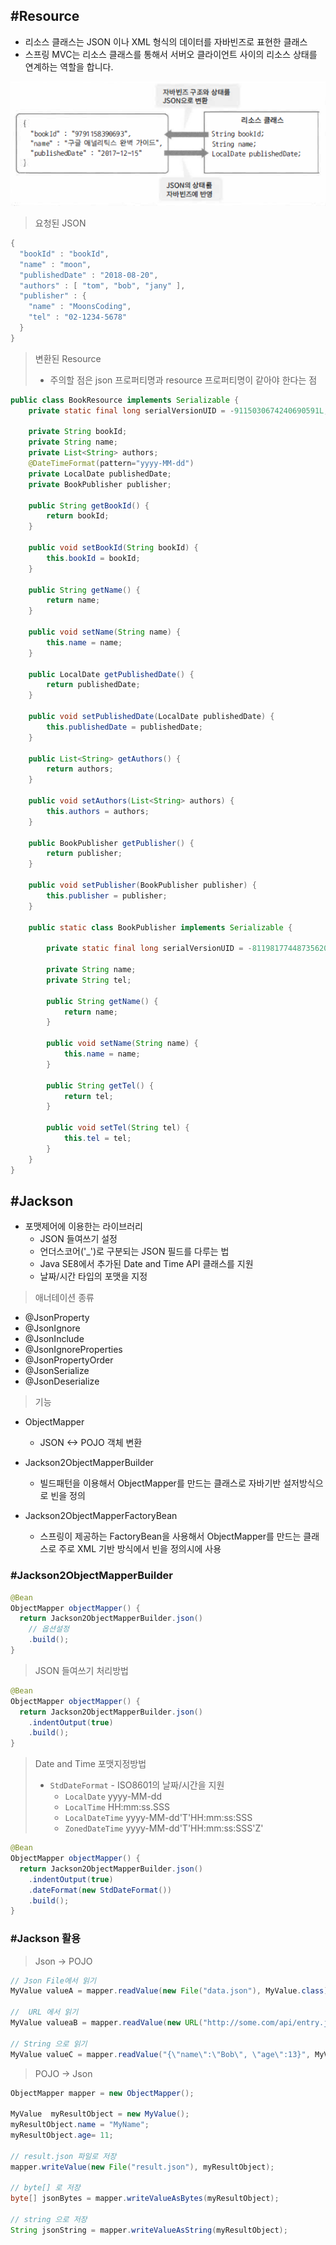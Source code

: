 ## #Resource

- 리소스 클래스는 JSON 이나 XML 형식의 데이터를 자바빈즈로 표현한 클래스
- 스프링 MVC는 리소스 클래스를 통해서 서버오 클라이언트 사이의 리소스 상태를 연계하는 역할을 합니다.

![1555661690499](assets/1555661690499.png) 

> 요청된 JSON

```java
{
  "bookId" : "bookId",
  "name" : "moon",
  "publishedDate" : "2018-08-20",
  "authors" : [ "tom", "bob", "jany" ],
  "publisher" : {
    "name" : "MoonsCoding",
    "tel" : "02-1234-5678"
  }
}
```

> 변환된 Resource
>
> - 주의할 점은 json 프로퍼티명과 resource 프로퍼티명이 같아야 한다는 점

```java
public class BookResource implements Serializable {
    private static final long serialVersionUID = -9115030674240690591L;

    private String bookId;
    private String name;
    private List<String> authors;
    @DateTimeFormat(pattern="yyyy-MM-dd")
    private LocalDate publishedDate;
    private BookPublisher publisher;

    public String getBookId() {
        return bookId;
    }

    public void setBookId(String bookId) {
        this.bookId = bookId;
    }

    public String getName() {
        return name;
    }

    public void setName(String name) {
        this.name = name;
    }

    public LocalDate getPublishedDate() {
        return publishedDate;
    }

    public void setPublishedDate(LocalDate publishedDate) {
        this.publishedDate = publishedDate;
    }

    public List<String> getAuthors() {
        return authors;
    }

    public void setAuthors(List<String> authors) {
        this.authors = authors;
    }

    public BookPublisher getPublisher() {
        return publisher;
    }

    public void setPublisher(BookPublisher publisher) {
        this.publisher = publisher;
    }

    public static class BookPublisher implements Serializable {

        private static final long serialVersionUID = -8119817744873562082L;

        private String name;
        private String tel;

        public String getName() {
            return name;
        }

        public void setName(String name) {
            this.name = name;
        }

        public String getTel() {
            return tel;
        }

        public void setTel(String tel) {
            this.tel = tel;
        }
    }
}
```



## #Jackson

- 포맷제어에 이용한는 라이브러리
  - JSON 들여쓰기 설정
  - 언더스코어('\_')로 구분되는 JSON 필드를 다루는 법
  - Java SE8에서 추가된 Date and Time API 클래스를 지원
  - 날짜/시간 타입의 포맷을 지정



> 애너테이션 종류

- @JsonProperty
- @JsonIgnore
- @JsonInclude
- @JsonIgnoreProperties
- @JsonPropertyOrder
- @JsonSerialize
- @JsonDeserialize



> 기능

- ObjectMapper 
  - JSON <-> POJO 객체 변환

- Jackson2ObjectMapperBuilder
  - 빌드패턴을 이용해서 ObjectMapper를 만드는 클래스로 자바기반 설저방식으로 빈을 정의
- Jackson2ObjectMapperFactoryBean
  - 스프링이 제공하는 FactoryBean을 사용해서 ObjectMapper를 만드는 클래스로 주로 XML 기반 방식에서 빈을 정의시에 사용



### #Jackson2ObjectMapperBuilder

```Java
@Bean
ObjectMapper objectMapper() {
  return Jackson2ObjectMapperBuilder.json()
    // 옵션설정
    .build();
}
```

> JSON 들여쓰기 처리방법

```java
@Bean
ObjectMapper objectMapper() {
  return Jackson2ObjectMapperBuilder.json()
    .indentOutput(true)
    .build();
}
```

> Date and Time 포맷지정방법
>
> - `StdDateFormat` - ISO8601의 날짜/시간을 지원
>   - `LocalDate` yyyy-MM-dd
>   - `LocalTime` HH:mm:ss.SSS
>   - `LocalDateTime` yyyy-MM-dd'T'HH:mm:ss:SSS
>   - `ZonedDateTime` yyyy-MM-dd'T'HH:mm:ss:SSS'Z'

```java
@Bean
ObjectMapper objectMapper() {
  return Jackson2ObjectMapperBuilder.json()
    .indentOutput(true)
    .dateFormat(new StdDateFormat())
    .build();
}
```



### #Jackson 활용

> Json -> POJO

```java
// Json File에서 읽기
MyValue valueA = mapper.readValue(new File("data.json"), MyValue.class);

//  URL 에서 읽기
MyValue valueaB = mapper.readValue(new URL("http://some.com/api/entry.json"), MyValue.class);

// String 으로 읽기
MyValue valueC = mapper.readValue("{\"name\":\"Bob\", \"age\":13}", MyValue.class);
```

> POJO -> Json

```java
ObjectMapper mapper = new ObjectMapper();

MyValue  myResultObject = new MyValue();
myResultObject.name = "MyName";
myResultObject.age= 11;

// result.json 파일로 저장
mapper.writeValue(new File("result.json"), myResultObject);

// byte[] 로 저장
byte[] jsonBytes = mapper.writeValueAsBytes(myResultObject);

// string 으로 저장
String jsonString = mapper.writeValueAsString(myResultObject);
```